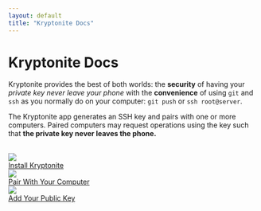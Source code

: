 ```yaml
---
layout: default
title: "Kryptonite Docs"
---
```


# Kryptonite Docs
Kryptonite provides the best of both worlds: the **security** of having your _private key never leave your phone_ with the **convenience** of using `git` and `ssh` as you normally do on your computer: `git push` or `ssh root@server`.

The Kryptonite app generates an SSH key and pairs with one or more computers. Paired computers may request operations using the key such that **the private key never leaves the phone.**

<br/>

<div class="container" id="intro-grid">
    <div class="row justify-content-around equal">
        <div class="col col-md-2 col-md-offset-1">
            <a href="start/installation.html">
            <div>
            <img src="{{ site.url }}/static/dist/img/favicon.png" />
            <div>Install Kryptonite</div>
            </div>
            </a>
        </div>
        <div class="col col-md-2 col-md-offset-1">
            <a href="start/pair.html">
            <div>
            <img src="{{ site.url }}/static/dist/img/icons/points/pairComputer.svg" />
            <div>Pair With Your Computer</div>
            </div>
            </a>
        </div>
        <div class="col col-md-2 col-md-offset-1">
            <a href="start/upload-your-ssh-publickey.html">
            <div>
            <img src="{{ site.url }}/static/dist/img/icons/points/shareKey.svg" />
            <div>Add Your Public Key</div>
            </div>
            </a>
        </div>
    </div>
</div>